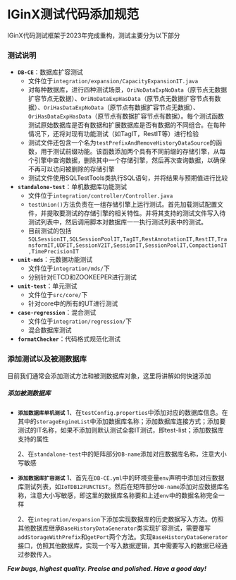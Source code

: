 # IGinX测试代码添加规范

IGinX代码测试框架于2023年完成重构，测试主要分为以下部分

### 测试说明

- **`DB-CE`**：数据库扩容测试
  - 文件位于`integration/expansion/CapacityExpansionIT.java`
  - 对每种数据库，进行四种测试场景，`OriNoDataExpNoData`（原节点无数据扩容节点无数据）、`OriNoDataExpHasData`（原节点无数据扩容节点有数据）、`OriHasDataExpNoData`（原节点有数据扩容节点无数据）、`OriHasDataExpHasData`（原节点有数据扩容节点有数据）。每个测试函数测试原始数据库是否有数据和扩展数据库是否有数据的不同组合。在每种情况下，还将对现有功能测试（如TagIT，RestIT等）进行检验
  - 测试文件还包含一个名为`testPrefixAndRemoveHistoryDataSource`的函数，用于测试前缀功能。该函数添加两个具有不同前缀的存储引擎，从每个引擎中查询数据，删除其中一个存储引擎，然后再次查询数据，以确保不再可以访问被删除的存储引擎
  - 测试文件使用SQLTestTools类执行SQL语句，并将结果与预期值进行比较
- **`standalone-test`**：单机数据库功能测试
  - 文件位于`integration/controller/Controller.java`
  - `testUnion()`方法负责在一组存储引擎上运行测试。首先加载测试配置文件，并提取要测试的存储引擎的相关特性。并将其支持的测试文件写入待测试列表中，然后调用脚本对数据库一一执行测试列表中的测试。
  - 目前测试的包括`SQLSessionIT,SQLSessionPoolIT,TagIT,RestAnnotationIT,RestIT,TransformIT,UDFIT,SessionV2IT,SessionIT,SessionPoolIT,CompactionIT,TimePrecisionIT`
- **`unit-mds`**：元数据功能测试
  - 文件位于`integration/mds/`下
  - 分别针对ETCD和ZOOKEEPER进行测试
- **`unit-test`**：单元测试
  - 文件位于`src/core/`下
  - 针对core中的所有的UT进行测试
- **`case-regression`**：混合测试
  - 文件位于`integration/regression/`下
  - 混合数据库测试
- **`formatChecker`**：代码格式规范化测试

### 添加测试以及被测数据库

目前我们通常会添加测试方法和被测数据库对象，这里将讲解如何快速添加

##### 添加被测数据库

- **`添加数据库单机测试`**
  1、在`testConfig.properties`中添加对应的数据库信息。在其中的`storageEngineList`中添加数据库名称；添加数据库连接方式；添加要测试的IT名称，如果不添加则默认测试全套IT测试，即test-list；添加数据库支持的属性

  2、在`standalone-test`中的矩阵部分`DB-name`添加对应数据库名称，注意大小写敏感

- **`添加数据库扩容测试`**
  1、首先在`DB-CE.yml`中的环境变量`env`声明中添加对应数据库测试列表，如`IoTDB12FUNCTEST`。然后在矩阵部分`DB-name`添加对应数据库名称，注意大小写敏感，即这里的数据库名称要和上述`env`中的数据名称完全一样

  2、在`integration/expansion`下添加实现数据库的历史数据写入方法。仿照其他数据库继承`BaseHistoryDataGenerator`类实现扩容测试，需要覆写`addStorageWithPrefix`和`getPort`两个方法。实现`BaseHistoryDataGenerator`接口，仿照其他数据库，实现一个写入数据逻辑，其中需要写入的数据已经通过参数传入。

***Few bugs, highest quality. Precise and polished. Have a good day!***
